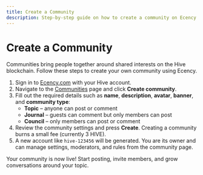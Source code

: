 ```yaml
---
title: Create a Community
description: Step-by-step guide on how to create a community on Ecency.
---
```


# Create a Community

Communities bring people together around shared interests on the Hive blockchain. Follow these steps to create your own community using Ecency.

1. Sign in to [Ecency.com](https://ecency.com) with your Hive account.
2. Navigate to the [Communities](https://ecency.com/communities) page and click **Create community**.
3. Fill out the required details such as **name**, **description**, **avatar**, **banner**, and **community type**:
   - **Topic** – anyone can post or comment
   - **Journal** – guests can comment but only members can post
   - **Council** – only members can post or comment
4. Review the community settings and press **Create**. Creating a community burns a small fee (currently 3 HIVE).
5. A new account like `hive-123456` will be generated. You are its owner and can manage settings, moderators, and rules from the community page.

Your community is now live! Start posting, invite members, and grow conversations around your topic.
